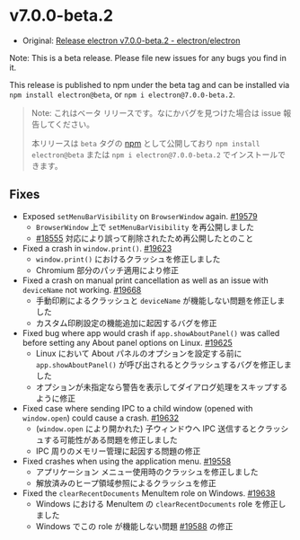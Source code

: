 # v7.0.0-beta.2

- Original: [Release electron v7.0.0-beta.2 - electron/electron](https://github.com/electron/electron/releases/tag/v7.0.0-beta.2)

Note: This is a beta release. Please file new issues for any bugs you find in it.

This release is published to npm under the beta tag and can be installed via `npm install electron@beta`, or `npm i electron@7.0.0-beta.2`.

> Note: これはベータ リリースです。なにかバグを見つけた場合は issue 報告してください。
>
> 本リリースは `beta` タグの [npm](https://www.npmjs.com/package/electron) として公開しており `npm install electron@beta` または `npm i electron@7.0.0-beta.2` でインストールできます。

## Fixes

- Exposed `setMenuBarVisibility` on `BrowserWindow` again. [#19579](https://github.com/electron/electron/pull/19579)
  - `BrowserWindow` 上で `setMenuBarVisibility` を再公開しました
  - [#18555](https://github.com/electron/electron/pull/18555) 対応により誤って削除されたため再公開したとのこと
- Fixed a crash in `window.print()`. [#19623](https://github.com/electron/electron/pull/19623)
  - `window.print()` におけるクラッシュを修正しました
  - Chromium 部分のパッチ適用により修正
- Fixed a crash on manual print cancellation as well as an issue with `deviceName` not working. [#19668](https://github.com/electron/electron/pull/19668)
  - 手動印刷によるクラッシュと `deviceName` が機能しない問題を修正しました
  - カスタム印刷設定の機能追加に起因するバグを修正
- Fixed bug where app would crash if `app.showAboutPanel()` was called before setting any About panel options on Linux. [#19625](https://github.com/electron/electron/pull/19625)
  - Linux において About パネルのオプションを設定する前に `app.showAboutPanel()` が呼び出されるとクラッシュするバグを修正しました
  - オプションが未指定なら警告を表示してダイアログ処理をスキップするように修正
- Fixed case where sending IPC to a child window (opened with `window.open`) could cause a crash. [#19632](https://github.com/electron/electron/pull/19632)
  - (`window.open` により開かれた) 子ウィンドウへ IPC 送信するとクラッシュする可能性がある問題を修正しました
  - IPC 周りのメモリー管理に起因する問題の修正
- Fixed crashes when using the application menu. [#19558](https://github.com/electron/electron/pull/19558)
  - アプリケーション メニュー使用時のクラッシュを修正しました
  - 解放済みのヒープ領域参照によるクラッシュを修正
- Fixed the `clearRecentDocuments` MenuItem role on Windows. [#19638](https://github.com/electron/electron/pull/19638)
  - Windows における MenuItem の `clearRecentDocuments` role を修正しました
  - Windows でこの role が機能しない問題 [#19588](https://github.com/electron/electron/issues/19588) の修正
